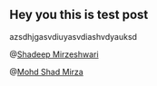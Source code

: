 ## Hey you this is test post

azsdhjgasvdiuyasvdiashvdyauksd

@[Shadeep Mirzeshwari](@shadeepmirzi)

@[Mohd Shad Mirza](@iamshadmirza)